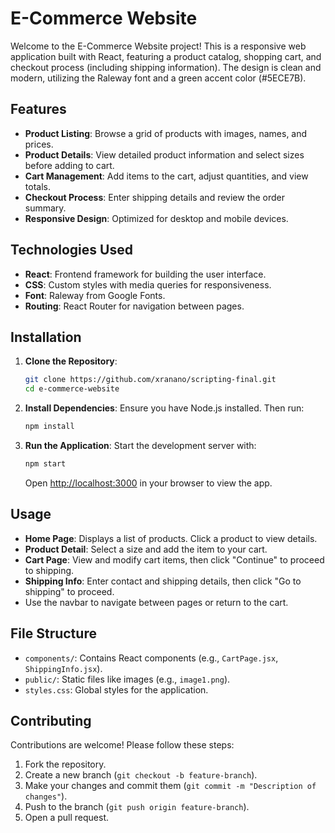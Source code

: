 # E-Commerce Website

Welcome to the E-Commerce Website project! This is a responsive web application built with React, featuring a product catalog, shopping cart, and checkout process (including shipping information). The design is clean and modern, utilizing the Raleway font and a green accent color (#5ECE7B).

## Features
- **Product Listing**: Browse a grid of products with images, names, and prices.
- **Product Details**: View detailed product information and select sizes before adding to cart.
- **Cart Management**: Add items to the cart, adjust quantities, and view totals.
- **Checkout Process**: Enter shipping details and review the order summary.
- **Responsive Design**: Optimized for desktop and mobile devices.

## Technologies Used
- **React**: Frontend framework for building the user interface.
- **CSS**: Custom styles with media queries for responsiveness.
- **Font**: Raleway from Google Fonts.
- **Routing**: React Router for navigation between pages.

## Installation

1. **Clone the Repository**:
   ```bash
   git clone https://github.com/xranano/scripting-final.git
   cd e-commerce-website
   ```

2. **Install Dependencies**:
   Ensure you have Node.js installed. Then run:
   ```bash
   npm install
   ```

3. **Run the Application**:
   Start the development server with:
   ```bash
   npm start
   ```
   Open [http://localhost:3000](http://localhost:3000) in your browser to view the app.

## Usage
- **Home Page**: Displays a list of products. Click a product to view details.
- **Product Detail**: Select a size and add the item to your cart.
- **Cart Page**: View and modify cart items, then click "Continue" to proceed to shipping.
- **Shipping Info**: Enter contact and shipping details, then click "Go to shipping" to proceed.
- Use the navbar to navigate between pages or return to the cart.

## File Structure
- `components/`: Contains React components (e.g., `CartPage.jsx`, `ShippingInfo.jsx`).
- `public/`: Static files like images (e.g., `image1.png`).
- `styles.css`: Global styles for the application.

## Contributing
Contributions are welcome! Please follow these steps:
1. Fork the repository.
2. Create a new branch (`git checkout -b feature-branch`).
3. Make your changes and commit them (`git commit -m "Description of changes"`).
4. Push to the branch (`git push origin feature-branch`).
5. Open a pull request.
